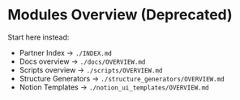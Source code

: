 <!-- Redirect stub (2025-08-09): This page is deprecated. Use INDEX.md and new OVERVIEW pages. -->

# Modules Overview (Deprecated)

Start here instead:
- Partner Index → `./INDEX.md`
- Docs overview → `./docs/OVERVIEW.md`
- Scripts overview → `./scripts/OVERVIEW.md`
- Structure Generators → `./structure_generators/OVERVIEW.md`
- Notion Templates → `./notion_ui_templates/OVERVIEW.md`
